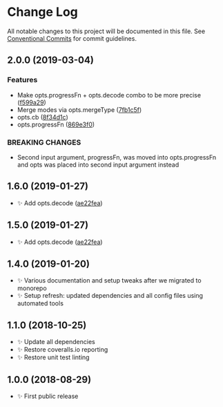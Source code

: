 # Change Log

All notable changes to this project will be documented in this file.
See [Conventional Commits](https://conventionalcommits.org) for commit guidelines.

## 2.0.0 (2019-03-04)

### Features

- Make opts.progressFn + opts.decode combo to be more precise ([f599a29](https://gitlab.com/codsen/codsen/commit/f599a29))
- Merge modes via opts.mergeType ([7fb1c5f](https://gitlab.com/codsen/codsen/commit/7fb1c5f))
- opts.cb ([8f34d1c](https://gitlab.com/codsen/codsen/commit/8f34d1c))
- opts.progressFn ([869e3f0](https://gitlab.com/codsen/codsen/commit/869e3f0))

### BREAKING CHANGES

- Second input argument, progressFn, was moved into opts.progressFn and opts was
placed into second input argument instead

## 1.6.0 (2019-01-27)

- ✨ Add opts.decode ([ae22fea](https://gitlab.com/codsen/codsen/tree/master/packages/string-fix-broken-named-entities/commits/ae22fea))

## 1.5.0 (2019-01-27)

- ✨ Add opts.decode ([ae22fea](https://gitlab.com/codsen/codsen/tree/master/packages/string-fix-broken-named-entities/commits/ae22fea))

## 1.4.0 (2019-01-20)

- ✨ Various documentation and setup tweaks after we migrated to monorepo
- ✨ Setup refresh: updated dependencies and all config files using automated tools

## 1.1.0 (2018-10-25)

- ✨ Update all dependencies
- ✨ Restore coveralls.io reporting
- ✨ Restore unit test linting

## 1.0.0 (2018-08-29)

- ✨ First public release
